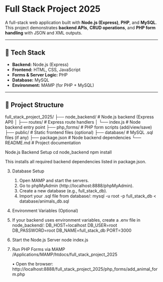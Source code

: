 # Full Stack Project 2025

A full-stack web application built with **Node.js (Express)**, **PHP**, and **MySQL**.  
This project demonstrates **backend APIs**, **CRUD operations**, and **PHP form handling** with JSON and XML outputs.  

---

## 🚀 Tech Stack

- **Backend:** Node.js (Express)
- **Frontend:** HTML, CSS, JavaScript
- **Forms & Server Logic:** PHP
- **Database:** MySQL
- **Environment:** MAMP (for PHP + MySQL)

---

## 📂 Project Structure

full_stack_project_2025/
├── node_backend/           # Node.js backend (Express API)
│   ├── routes/             # Express route handlers
│   └── index.js            # Node backend entry point
├── php_forms/              # PHP form scripts (add/view/save)
├── public/                 # Static frontend files (optional)
├── database/               # MySQL .sql files (if any)
├── package.json            # Node backend dependencies
└── README.md               # Project documentation


Node.js Backend Setup
cd node_backend
npm install

This installs all required backend dependencies listed in package.json.

3. Database Setup
	1.	Open MAMP and start the servers.
	2.	Go to phpMyAdmin (http://localhost:8888/phpMyAdmin).
	3.	Create a new database (e.g., full_stack_db).
	4.	Import your .sql file from database/:
mysql -u root -p full_stack_db < database/animals_db.sql


4. Environment Variables (Optional)
5. If your backend uses environment variables, create a .env file in node_backend/:
DB_HOST=localhost
DB_USER=root
DB_PASSWORD=root
DB_NAME=full_stack_db
PORT=3000


5. Start the Node.js Server
   node index.js

6. Run PHP Forms via MAMP
   /Applications/MAMP/htdocs/full_stack_project_2025

	•	Open the browser:
http://localhost:8888/full_stack_project_2025/php_forms/add_animal_form.php
